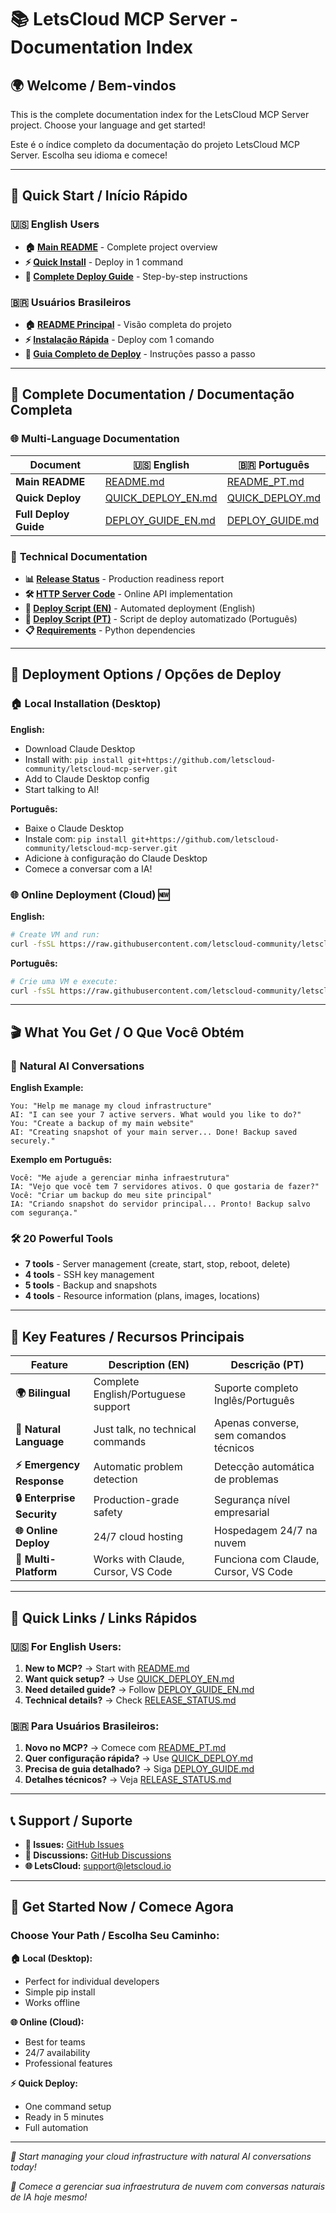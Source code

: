# 📚 LetsCloud MCP Server - Documentation Index

## 🌍 Welcome / Bem-vindos

This is the complete documentation index for the LetsCloud MCP Server project. Choose your language and get started!

Este é o índice completo da documentação do projeto LetsCloud MCP Server. Escolha seu idioma e comece!

---

## 🚀 Quick Start / Início Rápido

### 🇺🇸 **English Users**
- **🏠 [Main README](README.md)** - Complete project overview
- **⚡ [Quick Install](QUICK_DEPLOY_EN.md)** - Deploy in 1 command
- **📖 [Complete Deploy Guide](DEPLOY_GUIDE_EN.md)** - Step-by-step instructions

### 🇧🇷 **Usuários Brasileiros**
- **🏠 [README Principal](README_PT.md)** - Visão completa do projeto
- **⚡ [Instalação Rápida](QUICK_DEPLOY.md)** - Deploy com 1 comando
- **📖 [Guia Completo de Deploy](DEPLOY_GUIDE.md)** - Instruções passo a passo

---

## 📖 Complete Documentation / Documentação Completa

### 🌐 **Multi-Language Documentation**

| Document | 🇺🇸 English | 🇧🇷 Português |
|----------|-------------|----------------|
| **Main README** | [README.md](README.md) | [README_PT.md](README_PT.md) |
| **Quick Deploy** | [QUICK_DEPLOY_EN.md](QUICK_DEPLOY_EN.md) | [QUICK_DEPLOY.md](QUICK_DEPLOY.md) |
| **Full Deploy Guide** | [DEPLOY_GUIDE_EN.md](DEPLOY_GUIDE_EN.md) | [DEPLOY_GUIDE.md](DEPLOY_GUIDE.md) |

### 🔧 **Technical Documentation**

- **📊 [Release Status](RELEASE_STATUS.md)** - Production readiness report
- **🛠️ [HTTP Server Code](src/letscloud_mcp_server/http_server.py)** - Online API implementation
- **🚀 [Deploy Script (EN)](scripts/deploy.sh)** - Automated deployment (English)
- **🚀 [Deploy Script (PT)](scripts/deploy_pt.sh)** - Script de deploy automatizado (Português)
- **📋 [Requirements](requirements.txt)** - Python dependencies

---

## 🎯 Deployment Options / Opções de Deploy

### 🏠 **Local Installation (Desktop)**

**English:**
- Download Claude Desktop
- Install with: `pip install git+https://github.com/letscloud-community/letscloud-mcp-server.git`
- Add to Claude Desktop config
- Start talking to AI!

**Português:**
- Baixe o Claude Desktop
- Instale com: `pip install git+https://github.com/letscloud-community/letscloud-mcp-server.git`
- Adicione à configuração do Claude Desktop
- Comece a conversar com a IA!

### 🌐 **Online Deployment (Cloud)** 🆕

**English:**
```bash
# Create VM and run:
curl -fsSL https://raw.githubusercontent.com/letscloud-community/letscloud-mcp-server/refs/heads/main/scripts/deploy.sh | bash
```

**Português:**
```bash
# Crie uma VM e execute:
curl -fsSL https://raw.githubusercontent.com/letscloud-community/letscloud-mcp-server/refs/heads/main/scripts/deploy_pt.sh | bash
```

---

## 🎬 **What You Get / O Que Você Obtém**

### 🤖 **Natural AI Conversations**

**English Example:**
```
You: "Help me manage my cloud infrastructure"
AI: "I can see your 7 active servers. What would you like to do?"
You: "Create a backup of my main website"
AI: "Creating snapshot of your main server... Done! Backup saved securely."
```

**Exemplo em Português:**
```
Você: "Me ajude a gerenciar minha infraestrutura"
IA: "Vejo que você tem 7 servidores ativos. O que gostaria de fazer?"
Você: "Criar um backup do meu site principal"
IA: "Criando snapshot do servidor principal... Pronto! Backup salvo com segurança."
```

### 🛠️ **20 Powerful Tools**

- **7 tools** - Server management (create, start, stop, reboot, delete)
- **4 tools** - SSH key management
- **5 tools** - Backup and snapshots
- **4 tools** - Resource information (plans, images, locations)

---

## 🌟 **Key Features / Recursos Principais**

| Feature | Description (EN) | Descrição (PT) |
|---------|------------------|----------------|
| **🌍 Bilingual** | Complete English/Portuguese support | Suporte completo Inglês/Português |
| **🤖 Natural Language** | Just talk, no technical commands | Apenas converse, sem comandos técnicos |
| **⚡ Emergency Response** | Automatic problem detection | Detecção automática de problemas |
| **🔒 Enterprise Security** | Production-grade safety | Segurança nível empresarial |
| **🌐 Online Deploy** | 24/7 cloud hosting | Hospedagem 24/7 na nuvem |
| **📱 Multi-Platform** | Works with Claude, Cursor, VS Code | Funciona com Claude, Cursor, VS Code |

---

## 🔗 **Quick Links / Links Rápidos**

### 🇺🇸 **For English Users:**
1. **New to MCP?** → Start with [README.md](README.md)
2. **Want quick setup?** → Use [QUICK_DEPLOY_EN.md](QUICK_DEPLOY_EN.md)
3. **Need detailed guide?** → Follow [DEPLOY_GUIDE_EN.md](DEPLOY_GUIDE_EN.md)
4. **Technical details?** → Check [RELEASE_STATUS.md](RELEASE_STATUS.md)

### 🇧🇷 **Para Usuários Brasileiros:**
1. **Novo no MCP?** → Comece com [README_PT.md](README_PT.md)
2. **Quer configuração rápida?** → Use [QUICK_DEPLOY.md](QUICK_DEPLOY.md)
3. **Precisa de guia detalhado?** → Siga [DEPLOY_GUIDE.md](DEPLOY_GUIDE.md)
4. **Detalhes técnicos?** → Veja [RELEASE_STATUS.md](RELEASE_STATUS.md)

---

## 📞 **Support / Suporte**

- **🐛 Issues:** [GitHub Issues](https://github.com/letscloud-community/letscloud-mcp-server/issues)
- **💬 Discussions:** [GitHub Discussions](https://github.com/letscloud-community/letscloud-mcp-server/discussions)
- **🌐 LetsCloud:** [support@letscloud.io](mailto:support@letscloud.io)

---

## 🎉 **Get Started Now / Comece Agora**

### Choose Your Path / Escolha Seu Caminho:

**🏠 Local (Desktop):**
- Perfect for individual developers
- Simple pip install
- Works offline

**🌐 Online (Cloud):**
- Best for teams
- 24/7 availability
- Professional features

**⚡ Quick Deploy:**
- One command setup
- Ready in 5 minutes
- Full automation

---

*🚀 Start managing your cloud infrastructure with natural AI conversations today!*

*🚀 Comece a gerenciar sua infraestrutura de nuvem com conversas naturais de IA hoje mesmo!* 